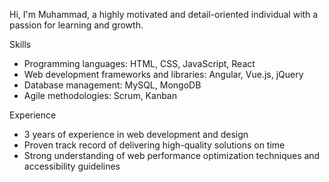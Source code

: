 
Hi, I'm Muhammad, a highly motivated and detail-oriented individual with a passion for learning and growth.

Skills

- Programming languages: HTML, CSS, JavaScript, React
- Web development frameworks and libraries: Angular, Vue.js, jQuery
- Database management: MySQL, MongoDB
- Agile methodologies: Scrum, Kanban

Experience

- 3 years of experience in web development and design
- Proven track record of delivering high-quality solutions on time
- Strong understanding of web performance optimization techniques and accessibility guidelines
